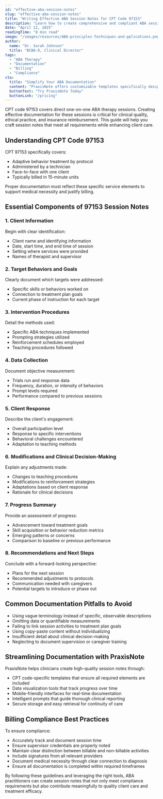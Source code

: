 ```yaml
---
id: "effective-aba-session-notes"
slug: "effective-aba-session-notes"
title: "Writing Effective ABA Session Notes for CPT Code 97153"
description: "Learn how to create comprehensive and compliant ABA session notes for CPT code 97153 that support quality care and streamline billing."
date: "April 12, 2025"
readingTime: "8 min read"
image: "/images/resources/ABA-principles-Techniques-and-pplications.png"
author:
  name: "Dr. Sarah Johnson"
  title: "BCBA-D, Clinical Director"
tags:
  - "ABA Therapy"
  - "Documentation"
  - "Billing"
  - "Compliance"
cta:
  title: "Simplify Your ABA Documentation"
  content: "PraxisNote offers customizable templates specifically designed for CPT code 97153, ensuring your session notes are always complete, compliant, and clinically valuable."
  buttonText: "Try PraxisNote Today"
  buttonLink: "/pricing"
---
```


CPT code 97153 covers direct one-on-one ABA therapy sessions. Creating effective documentation for these sessions is critical for clinical quality, ethical practice, and insurance reimbursement. This guide will help you craft session notes that meet all requirements while enhancing client care.

## Understanding CPT Code 97153

CPT 97153 specifically covers:

- Adaptive behavior treatment by protocol
- Administered by a technician
- Face-to-face with one client
- Typically billed in 15-minute units

Proper documentation must reflect these specific service elements to support medical necessity and justify billing.

## Essential Components of 97153 Session Notes

### 1. Client Information

Begin with clear identification:

- Client name and identifying information
- Date, start time, and end time of session
- Setting where services were provided
- Names of therapist and supervisor

### 2. Target Behaviors and Goals

Clearly document which targets were addressed:

- Specific skills or behaviors worked on
- Connection to treatment plan goals
- Current phase of instruction for each target

### 3. Intervention Procedures

Detail the methods used:

- Specific ABA techniques implemented
- Prompting strategies utilized
- Reinforcement schedules employed
- Teaching procedures followed

### 4. Data Collection

Document objective measurement:

- Trials run and response data
- Frequency, duration, or intensity of behaviors
- Prompt levels required
- Performance compared to previous sessions

### 5. Client Response

Describe the client's engagement:

- Overall participation level
- Response to specific interventions
- Behavioral challenges encountered
- Adaptation to teaching methods

### 6. Modifications and Clinical Decision-Making

Explain any adjustments made:

- Changes to teaching procedures
- Modifications to reinforcement strategies
- Adaptations based on client response
- Rationale for clinical decisions

### 7. Progress Summary

Provide an assessment of progress:

- Advancement toward treatment goals
- Skill acquisition or behavior reduction metrics
- Emerging patterns or concerns
- Comparison to baseline or previous performance

### 8. Recommendations and Next Steps

Conclude with a forward-looking perspective:

- Plans for the next session
- Recommended adjustments to protocols
- Communication needed with caregivers
- Potential targets to introduce or phase out

## Common Documentation Pitfalls to Avoid

- Using vague terminology instead of specific, observable descriptions
- Omitting data or quantifiable measurements
- Failing to link session activities to treatment plan goals
- Using copy-paste content without individualizing
- Insufficient detail about clinical decision-making
- Neglecting to document supervision or caregiver training

## Streamlining Documentation with PraxisNote

PraxisNote helps clinicians create high-quality session notes through:

- CPT code-specific templates that ensure all required elements are included
- Data visualization tools that track progress over time
- Mobile-friendly interfaces for real-time documentation
- Intelligent prompts that guide thorough clinical reporting
- Secure storage and easy retrieval for continuity of care

## Billing Compliance Best Practices

To ensure compliance:

- Accurately track and document session time
- Ensure supervisor credentials are properly noted
- Maintain clear distinction between billable and non-billable activities
- Include signatures from all relevant providers
- Document medical necessity through clear connection to diagnosis
- Ensure all documentation is completed within required timeframes

By following these guidelines and leveraging the right tools, ABA practitioners can create session notes that not only meet compliance requirements but also contribute meaningfully to quality client care and treatment efficacy.
